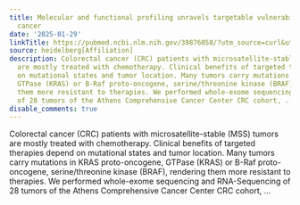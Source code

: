 ```yaml
---
title: Molecular and functional profiling unravels targetable vulnerabilities in colorectal
  cancer
date: '2025-01-29'
linkTitle: https://pubmed.ncbi.nlm.nih.gov/39876058/?utm_source=curl&utm_medium=rss&utm_campaign=pubmed-2&utm_content=1FakS-2QOkCT8HsMOQP1bCRQ4YzyumYOmxmF0moLsQ3dFB1E9V&fc=20220326224207&ff=20250129170949&v=2.18.0.post9+e462414
source: heidelberg[Affiliation]
description: Colorectal cancer (CRC) patients with microsatellite-stable (MSS) tumors
  are mostly treated with chemotherapy. Clinical benefits of targeted therapies depend
  on mutational states and tumor location. Many tumors carry mutations in KRAS proto-oncogene,
  GTPase (KRAS) or B-Raf proto-oncogene, serine/threonine kinase (BRAF), rendering
  them more resistant to therapies. We performed whole-exome sequencing and RNA-Sequencing
  of 28 tumors of the Athens Comprehensive Cancer Center CRC cohort, ...
disable_comments: true
---
```

Colorectal cancer (CRC) patients with microsatellite-stable (MSS) tumors are mostly treated with chemotherapy. Clinical benefits of targeted therapies depend on mutational states and tumor location. Many tumors carry mutations in KRAS proto-oncogene, GTPase (KRAS) or B-Raf proto-oncogene, serine/threonine kinase (BRAF), rendering them more resistant to therapies. We performed whole-exome sequencing and RNA-Sequencing of 28 tumors of the Athens Comprehensive Cancer Center CRC cohort, ...